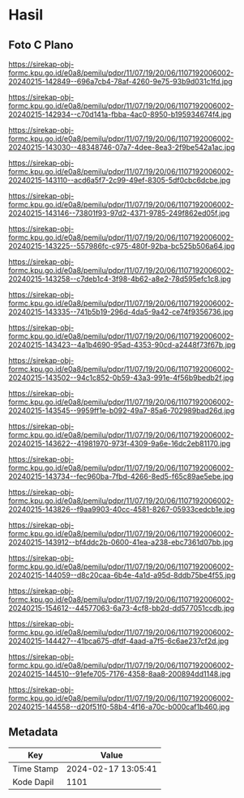 # Hasil

## Foto C Plano

https://sirekap-obj-formc.kpu.go.id/e0a8/pemilu/pdpr/11/07/19/20/06/1107192006002-20240215-142849--696a7cb4-78af-4260-9e75-93b9d031c1fd.jpg

https://sirekap-obj-formc.kpu.go.id/e0a8/pemilu/pdpr/11/07/19/20/06/1107192006002-20240215-142934--c70d141a-fbba-4ac0-8950-b195934674f4.jpg

https://sirekap-obj-formc.kpu.go.id/e0a8/pemilu/pdpr/11/07/19/20/06/1107192006002-20240215-143030--48348746-07a7-4dee-8ea3-2f9be542a1ac.jpg

https://sirekap-obj-formc.kpu.go.id/e0a8/pemilu/pdpr/11/07/19/20/06/1107192006002-20240215-143110--acd6a5f7-2c99-49ef-8305-5df0cbc6dcbe.jpg

https://sirekap-obj-formc.kpu.go.id/e0a8/pemilu/pdpr/11/07/19/20/06/1107192006002-20240215-143146--73801f93-97d2-4371-9785-249f862ed05f.jpg

https://sirekap-obj-formc.kpu.go.id/e0a8/pemilu/pdpr/11/07/19/20/06/1107192006002-20240215-143225--557986fc-c975-480f-92ba-bc525b506a64.jpg

https://sirekap-obj-formc.kpu.go.id/e0a8/pemilu/pdpr/11/07/19/20/06/1107192006002-20240215-143258--c7deb1c4-3f98-4b62-a8e2-78d595efc1c8.jpg

https://sirekap-obj-formc.kpu.go.id/e0a8/pemilu/pdpr/11/07/19/20/06/1107192006002-20240215-143335--741b5b19-296d-4da5-9a42-ce74f9356736.jpg

https://sirekap-obj-formc.kpu.go.id/e0a8/pemilu/pdpr/11/07/19/20/06/1107192006002-20240215-143423--4a1b4690-95ad-4353-90cd-a2448f73f67b.jpg

https://sirekap-obj-formc.kpu.go.id/e0a8/pemilu/pdpr/11/07/19/20/06/1107192006002-20240215-143502--94c1c852-0b59-43a3-991e-4f56b9bedb2f.jpg

https://sirekap-obj-formc.kpu.go.id/e0a8/pemilu/pdpr/11/07/19/20/06/1107192006002-20240215-143545--9959ff1e-b092-49a7-85a6-702989bad26d.jpg

https://sirekap-obj-formc.kpu.go.id/e0a8/pemilu/pdpr/11/07/19/20/06/1107192006002-20240215-143622--41981970-973f-4309-9a6e-16dc2eb81170.jpg

https://sirekap-obj-formc.kpu.go.id/e0a8/pemilu/pdpr/11/07/19/20/06/1107192006002-20240215-143734--fec960ba-7fbd-4266-8ed5-f65c89ae5ebe.jpg

https://sirekap-obj-formc.kpu.go.id/e0a8/pemilu/pdpr/11/07/19/20/06/1107192006002-20240215-143826--f9aa9903-40cc-4581-8267-05933cedcb1e.jpg

https://sirekap-obj-formc.kpu.go.id/e0a8/pemilu/pdpr/11/07/19/20/06/1107192006002-20240215-143912--bf4ddc2b-0600-41ea-a238-ebc7361d07bb.jpg

https://sirekap-obj-formc.kpu.go.id/e0a8/pemilu/pdpr/11/07/19/20/06/1107192006002-20240215-144059--d8c20caa-6b4e-4a1d-a95d-8ddb75be4f55.jpg

https://sirekap-obj-formc.kpu.go.id/e0a8/pemilu/pdpr/11/07/19/20/06/1107192006002-20240215-154612--44577063-6a73-4cf8-bb2d-dd577051ccdb.jpg

https://sirekap-obj-formc.kpu.go.id/e0a8/pemilu/pdpr/11/07/19/20/06/1107192006002-20240215-144427--41bca675-dfdf-4aad-a7f5-6c6ae237cf2d.jpg

https://sirekap-obj-formc.kpu.go.id/e0a8/pemilu/pdpr/11/07/19/20/06/1107192006002-20240215-144510--91efe705-7176-4358-8aa8-200894dd1148.jpg

https://sirekap-obj-formc.kpu.go.id/e0a8/pemilu/pdpr/11/07/19/20/06/1107192006002-20240215-144558--d20f51f0-58b4-4f16-a70c-b000caf1b460.jpg


## Metadata

| Key        | Value               |
| ---------- | ------------------- |
| Time Stamp | 2024-02-17 13:05:41 |
| Kode Dapil | 1101                |



